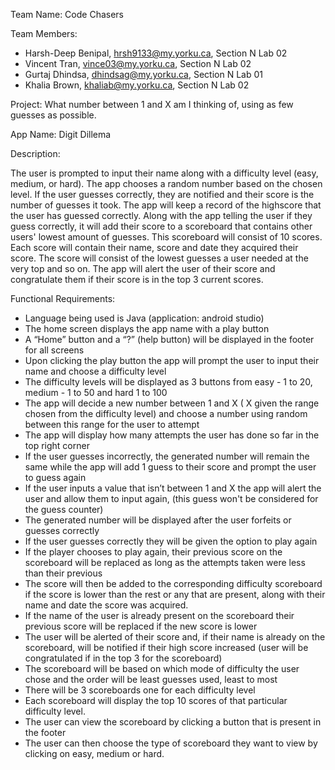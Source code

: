 Team Name: Code Chasers

Team Members:

- Harsh-Deep Benipal, hrsh9133@my.yorku.ca, Section N Lab 02
- Vincent Tran, vince03@my.yorku.ca, Section N Lab 02
- Gurtaj Dhindsa, dhindsag@my.yorku.ca, Section N Lab 01
- Khalia Brown, khaliab@my.yorku.ca, Section N Lab 02

Project: What number between 1 and X am I thinking of, using as few guesses as possible. 

App Name: Digit Dillema

Description:

The user is prompted to input their name along with a difficulty level (easy, medium, or hard). The app chooses a random number based on the chosen level. If the user guesses correctly, they are notified and their score is the number of guesses it took. The app will keep a record of the highscore that the user has guessed correctly. Along with the app telling the user if they guess correctly, it will add their score to a scoreboard that contains other users' lowest amount of guesses. This scoreboard will consist of 10 scores. Each score will contain their name, score and date they acquired their score. The score will consist of the lowest guesses a user needed at the very top and so on. The app will alert the user of their score and congratulate them if their score is in the top 3 current scores.

Functional Requirements:

- Language being used is Java (application: android studio)
- The home screen displays the app name with a play button
- A “Home” button and a “?” (help button) will be displayed in the footer for all screens
- Upon clicking the play button the app will prompt the user to input their name and choose a difficulty level
- The difficulty levels will be displayed as 3 buttons from easy - 1 to 20, medium - 1 to 50 and hard 1 to 100 
- The app will decide a new number between 1 and X ( X given the range chosen from the difficulty level) and choose a number using random between this range for the user to attempt 
- The app will display how many attempts the user has done so far in the top right corner 
- If the user guesses incorrectly, the generated number will remain the same while the app will add 1 guess to their score and prompt the user to guess again
- If the user inputs a value that isn’t between 1 and X the app will alert the user and allow them to input again, (this guess won't be considered for the guess counter)
- The generated number will be displayed after the user forfeits or guesses correctly 
- If the user guesses correctly they will be given the option to play again 
- If the player chooses to play again, their previous score on the scoreboard will be replaced as long as the attempts taken were less than their previous 
- The score will then be added to the corresponding difficulty scoreboard if the score is lower than the rest or any that are present, along with their name and date the score was acquired. 
- If the name of the user is already present on the scoreboard their previous score will be replaced if the new score is lower
- The user will be alerted of their score and, if their name is already on the scoreboard, will be notified if their high score increased (user will be congratulated if in the top 3 for the scoreboard)
- The scoreboard will be based on which mode of difficulty the user chose and the order will be least guesses used, least to most
- There will be 3 scoreboards one for each difficulty level
- Each scoreboard will display the top 10 scores of that particular difficulty level.
- The user can view the scoreboard by clicking a button that is present in the footer
- The user can then choose the type of scoreboard they want to view by clicking on easy, medium or hard.
